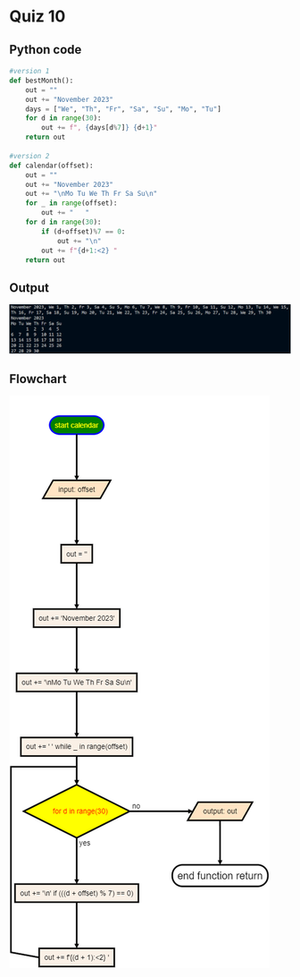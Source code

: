 # Quiz 10

## Python code
```python
#version 1
def bestMonth():
    out = ""
    out += "November 2023"
    days = ["We", "Th", "Fr", "Sa", "Su", "Mo", "Tu"]
    for d in range(30):
        out += f", {days[d%7]} {d+1}"
    return out

#version 2
def calendar(offset):
    out = ""
    out += "November 2023"
    out += "\nMo Tu We Th Fr Sa Su\n"
    for _ in range(offset):
        out += "   "
    for d in range(30):
        if (d+offset)%7 == 0:
            out += "\n"
        out += f"{d+1:<2} "
    return out
```

## Output
![](/assets/Q_10.png)

## Flowchart
![](/flowCharts/q10.png)